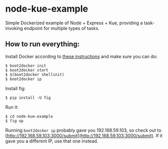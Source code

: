 node-kue-example
================

Simple Dockerized example of Node + Express + Kue, providing a task-invoking endpoint for multiple types of tasks.

## How to run everything:

Install Docker according to [these instructions](https://docs.docker.com/installation/mac/) and make sure you can do:

    $ boot2docker init
    $ boot2docker start
    $ $(boot2docker shellinit)
    $ boot2docker ip

Install fig:

    $ pip install -U fig

Run it:

    $ cd node-kue-example
    $ fig up

Running `boot2docker ip` probably gave you 192.168.59.103, so check out to [http://192.168.59.103:3000/submit](http://192.168.59.103:3000/submit). If it gave you a different IP, use that one instead.
